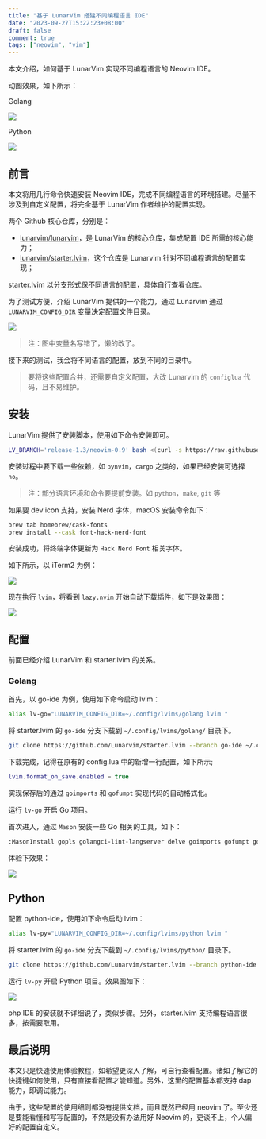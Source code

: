 ```yaml
---
title: "基于 LunarVim 搭建不同编程语言 IDE"
date: "2023-09-27T15:22:23+08:00"
draft: false
comment: true
tags: ["neovim", "vim"]
---
```


本文介绍，如何基于 LunarVim 实现不同编程语言的 Neovim IDE。

动图效果，如下所示：

Golang

![](https://cdn.jsdelivr.net/gh/poloxue/images@main/2023-09-27-start-an-ide-using-lunarvim-04.gif)

Python

![](https://cdn.jsdelivr.net/gh/poloxue/images@main/2023-09-27-start-an-ide-using-lunarvim-05.gif)

## 前言

本文将用几行命令快速安装 Neovim IDE，完成不同编程语言的环境搭建。尽量不涉及到自定义配置，将完全基于 LunarVim 作者维护的配置实现。

两个 Github 核心仓库，分别是：

- [lunarvim/lunarvim](https://github.com/lunarvim/lunarvim)，是 LunarVim 的核心仓库，集成配置 IDE 所需的核心能力；
- [lunarvim/starter.lvim](https://github.com/lunarvim/starter.lvim)，这个仓库是 Lunarvim 针对不同编程语言的配置实现；

starter.lvim 以分支形式保不同语言的配置，具体自行查看仓库。

为了测试方便，介绍 LunarVim 提供的一个能力，通过 Lunarvim 通过 `LUNARVIM_CONFIG_DIR` 变量决定配置文件目录。

![](https://cdn.jsdelivr.net/gh/poloxue/images@main/2023-09-27-start-an-ide-using-lunarvim-03.png)

> 注：图中变量名写错了，懒的改了。

接下来的测试，我会将不同语言的配置，放到不同的目录中。

> 要将这些配置合并，还需要自定义配置，大改 Lunarvim 的 `configlua` 代码，且不易维护。

## 安装

LunarVim 提供了安装脚本，使用如下命令安装即可。

```bash
LV_BRANCH='release-1.3/neovim-0.9' bash <(curl -s https://raw.githubusercontent.com/LunarVim/LunarVim/release-1.3/neovim-0.9/utils/installer/install.sh)
```

安装过程中要下载一些依赖，如 `pynvim`，`cargo` 之类的，如果已经安装可选择 `no`。

> 注：部分语言环境和命令要提前安装。如 `python`，`make`, `git` 等

如果要 dev icon 支持，安装 Nerd 字体，macOS 安装命令如下：

```bash
brew tab homebrew/cask-fonts
brew install --cask font-hack-nerd-font
```

安装成功，将终端字体更新为 `Hack Nerd Font` 相关字体。

如下所示，以 iTerm2 为例：

![](https://cdn.jsdelivr.net/gh/poloxue/images@main/2023-09-27-start-an-ide-using-lunarvim-02.png)

现在执行 `lvim`，将看到 `lazy.nvim` 开始自动下载插件，如下是效果图：

![](https://cdn.jsdelivr.net/gh/poloxue/images@main/2023-09-27-start-an-ide-using-lunarvim-01.png)

## 配置

前面已经介绍 LunarVim 和 starter.lvim 的关系。

### Golang

首先，以 go-ide 为例，使用如下命令启动 lvim：

```bash
alias lv-go="LUNARVIM_CONFIG_DIR=~/.config/lvims/golang lvim "
```

将 starter.lvim 的 `go-ide` 分支下载到 `~/.config/lvims/golang/` 目录下。

```bash
git clone https://github.com/Lunarvim/starter.lvim --branch go-ide ~/.config/lvims/golang
```

下载完成，记得在原有的 config.lua 中的新增一行配置，如下所示;

```lua
lvim.format_on_save.enabled = true
```

实现保存后的通过 `goimports` 和 `gofumpt` 实现代码的自动格式化。

运行 `lv-go` 开启 Go 项目。

首次进入，通过 `Mason` 安装一些 Go 相关的工具，如下：

```bash
:MasonInstall gopls golangci-lint-langserver delve goimports gofumpt gomodifytags gotests impl
```

体验下效果：

![](https://cdn.jsdelivr.net/gh/poloxue/images@main/2023-09-27-start-an-ide-using-lunarvim-04.gif)

## Python


配置 python-ide，使用如下命令启动 lvim：

```bash
alias lv-py="LUNARVIM_CONFIG_DIR=~/.config/lvims/python lvim "
```

将 starter.lvim 的 `go-ide` 分支下载到 `~/.config/lvims/python/` 目录下。

```bash
git clone https://github.com/Lunarvim/starter.lvim --branch python-ide ~/.config/lvims/python
```

运行 `lv-py` 开启 Python 项目。效果图如下：

![](https://cdn.jsdelivr.net/gh/poloxue/images@main/2023-09-27-start-an-ide-using-lunarvim-05.gif)

php IDE 的安装就不详细说了，类似步骤。另外，starter.lvim 支持编程语言很多，按需要取用。

 ## 最后说明

本文只是快速使用体验教程，如希望更深入了解，可自行查看配置。诸如了解它的快捷键如何使用，只有直接看配置才能知道。另外，这里的配置基本都支持 dap 能力，即调试能力。

由于，这些配置的使用细则都没有提供文档，而且既然已经用 neovim 了。至少还是要能看懂和写写配置的，不然是没有办法用好 Neovim 的，更谈不上，个人偏好的配置自定义。

